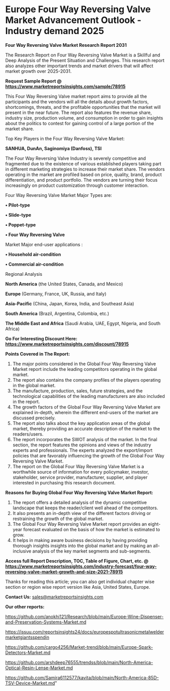  # Europe Four Way Reversing Valve Market Advancement Outlook - Industry demand 2025

<strong>Four Way Reversing Valve Market Research Report 2031</strong>

The Research Report on Four Way Reversing Valve Market is a Skillful and Deep Analysis of the Present Situation and Challenges. This research report also analyzes other important trends and market drivers that will affect market growth over 2025-2031.

<strong>Request Sample Report @ <a href=https://www.marketreportsinsights.com/sample/78915>https://www.marketreportsinsights.com/sample/78915</a></strong>

This Four Way Reversing Valve market report aims to provide all the participants and the vendors will all the details about growth factors, shortcomings, threats, and the profitable opportunities that the market will present in the near future. The report also features the revenue share, industry size, production volume, and consumption in order to gain insights about the politics to contest for gaining control of a large portion of the market share.

Top Key Players in the Four Way Reversing Valve Market:

<strong>SANHUA, DunAn, Saginomiya (Danfoss), TSI</strong>

The Four Way Reversing Valve Industry is severely competitive and fragmented due to the existence of various established players taking part in different marketing strategies to increase their market share. The vendors operating in the market are profiled based on price, quality, brand, product differentiation, and product portfolio. The vendors are turning their focus increasingly on product customization through customer interaction.

Four Way Reversing Valve Market Major Types are:

<strong>• Pilot-type

• Slide-type

• Poppet-type

• Four Way Reversing Valve</strong>

Market Major end-user applications :

<strong>• Household air-condition

• Commercial air-condition</strong>

Regional Analysis

</u><strong><b>North America</b></strong> (the United States, Canada, and Mexico)

<strong><b>Europe </b></strong>(Germany, France, UK, Russia, and Italy)

<strong><b>Asia-Pacific</b></strong> (China, Japan, Korea, India, and Southeast Asia)

<strong><b>South America</b></strong> (Brazil, Argentina, Colombia, etc.)

<strong><b>The Middle East and Africa</b></strong> (Saudi Arabia, UAE, Egypt, Nigeria, and South Africa)

<strong>Go For Interesting Discount Here: <a href=https://www.marketreportsinsights.com/discount/78915>https://www.marketreportsinsights.com/discount/78915</a></strong>

<strong>Points Covered in The Report:</strong>
<ol>
  <li>The major points considered in the Global Four Way Reversing Valve Market report include the leading competitors operating in the global market.</li>
  <li>The report also contains the company profiles of the players operating in the global market.</li>
  <li>The manufacture, production, sales, future strategies, and the technological capabilities of the leading manufacturers are also included in the report.</li>
  <li>The growth factors of the Global Four Way Reversing Valve Market are explained in-depth, wherein the different end-users of the market are discussed precisely.</li>
  <li>The report also talks about the key application areas of the global market, thereby providing an accurate description of the market to the readers/users.</li>
  <li>The report incorporates the SWOT analysis of the market. In the final section, the report features the opinions and views of the industry experts and professionals. The experts analyzed the export/import policies that are favorably influencing the growth of the Global Four Way Reversing Valve Market.</li>
  <li>The report on the Global Four Way Reversing Valve Market is a worthwhile source of information for every policymaker, investor, stakeholder, service provider, manufacturer, supplier, and player interested in purchasing this research document.</li>
</ol>
<strong>Reasons for Buying Global Four Way Reversing Valve Market Report:</strong>

<ol>
  <li>The report offers a detailed analysis of the dynamic competitive landscape that keeps the reader/client well ahead of the competitors.</li>
  <li>It also presents an in-depth view of the different factors driving or restraining the growth of the global market.</li>
  <li>The Global Four Way Reversing Valve Market report provides an eight-year forecast evaluated on the basis of how the market is estimated to grow.</li>
  <li>It helps in making aware business decisions by having providing thorough insights insights into the global market and by making an all-inclusive analysis of the key market segments and sub-segments.</li>
</ol>
<strong>Access full Report Description, TOC, Table of Figure, Chart, etc. @ <a href=https://www.marketreportsinsights.com/industry-forecast/four-way-reversing-valve-market-growth-and-size-2021-78915>https://www.marketreportsinsights.com/industry-forecast/four-way-reversing-valve-market-growth-and-size-2021-78915</a></strong>


Thanks for reading this article; you can also get individual chapter wise section or region wise report version like Asia, United States, Europe.

<strong>Contact Us:</strong>
sales@marketreportsinsights.com

<strong>Our other reports:</strong>

<a href=https://github.com/anokhi121/Research/blob/main/Europe-Wine-Dispenser-and-Preservation-Systems-Market.md>https://github.com/anokhi121/Research/blob/main/Europe-Wine-Dispenser-and-Preservation-Systems-Market.md</a>

<a href=https://issuu.com/reportsinsights24/docs/europespotultrasonicmetalweldermarketgiantsspendin>https://issuu.com/reportsinsights24/docs/europespotultrasonicmetalweldermarketgiantsspendin</a>

<a href=https://github.com/cargo4256/Market-trend/blob/main/Europe-Spark-Detectors-Market.md>https://github.com/cargo4256/Market-trend/blob/main/Europe-Spark-Detectors-Market.md</a>

<a href=https://github.com/arshdeep76555/trendss/blob/main/North-America-Optical-Resin-Lense-Market.md>https://github.com/arshdeep76555/trendss/blob/main/North-America-Optical-Resin-Lense-Market.md</a>

<a href=https://github.com/Samira6112577/kavita/blob/main/North-America-85D-TSV-Device-Market.md>https://github.com/Samira6112577/kavita/blob/main/North-America-85D-TSV-Device-Market.md</a>"
